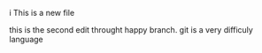 i
This is a new file
 

 this is the second edit throught happy branch. git is a very difficuly
 language
